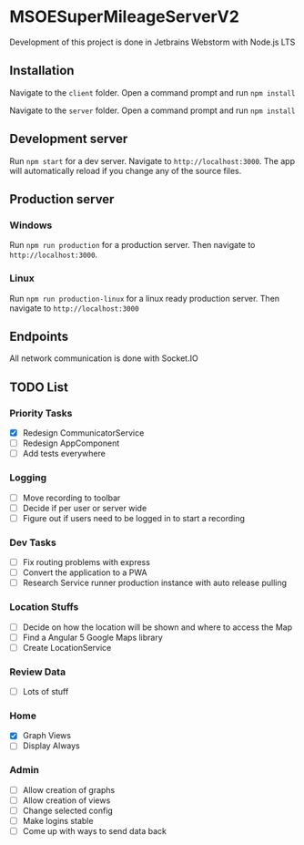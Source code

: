 # MSOESuperMileageServerV2
Development of this project is done in Jetbrains Webstorm with Node.js LTS

## Installation
Navigate to the `client` folder.
Open a command prompt and run `npm install`

Navigate to the `server` folder.
Open a command prompt and run `npm install`

## Development server
Run `npm start` for a dev server. Navigate to `http://localhost:3000`. The app will automatically reload if you change any of the source files.

## Production server
### Windows
Run `npm run production` for a production server. Then navigate to `http://localhost:3000`.
### Linux
Run `npm run production-linux` for a linux ready production server. Then navigate to `http://localhost:3000`

## Endpoints
All network communication is done with Socket.IO

## TODO List
### Priority Tasks
- [X] Redesign CommunicatorService
- [ ] Redesign AppComponent
- [ ] Add tests everywhere

### Logging
- [ ] Move recording to toolbar
- [ ] Decide if per user or server wide
- [ ] Figure out if users need to be logged in to start a recording

### Dev Tasks
- [ ] Fix routing problems with express
- [ ] Convert the application to a PWA
- [ ] Research Service runner production instance with auto release pulling

### Location Stuffs
- [ ] Decide on how the location will be shown and where to access the Map
- [ ] Find a Angular 5 Google Maps library
- [ ] Create LocationService

### Review Data
- [ ] Lots of stuff

### Home
- [X] Graph Views
- [ ] Display Always

### Admin
- [ ] Allow creation of graphs
- [ ] Allow creation of views
- [ ] Change selected config
- [ ] Make logins stable
- [ ] Come up with ways to send data back

